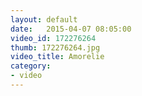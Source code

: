 ```yaml
---
layout: default
date:   2015-04-07 08:05:00
video_id: 172276264
thumb: 172276264.jpg
video_title: Amorelie
category:
- video
---
```

